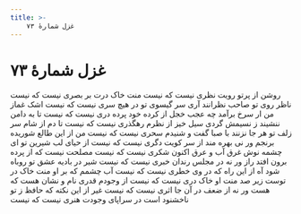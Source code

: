 ```yaml
---
title: >-
    غزل شمارهٔ ۷۳
---
```

# غزل شمارهٔ ۷۳

روشن از پرتو رویت نظری نیست که نیست
منت خاک درت بر بصری نیست که نیست
ناظر روی تو صاحب نظرانند آری
سر گیسوی تو در هیچ سری نیست که نیست
اشک غماز من ار سرخ برآمد چه عجب
خجل از کرده خود پرده دری نیست که نیست
تا به دامن ننشیند ز نسیمش گردی
سیل خیز از نظرم رهگذری نیست که نیست
تا دم از شام سر زلف تو هر جا نزنند
با صبا گفت و شنیدم سحری نیست که نیست
من از این طالع شوریده برنجم ور نی
بهره مند از سر کویت دگری نیست که نیست
از حیای لب شیرین تو ای چشمه نوش
غرق آب و عرق اکنون شکری نیست که نیست
مصلحت نیست که از پرده برون افتد راز
ور نه در مجلس رندان خبری نیست که نیست
شیر در بادیه عشق تو روباه شود
آه از این راه که در وی خطری نیست که نیست
آب چشمم که بر او منت خاک در توست
زیر صد منت او خاک دری نیست که نیست
از وجودم قدری نام و نشان هست که هست
ور نه از ضعف در آن جا اثری نیست که نیست
غیر از این نکته که حافظ ز تو ناخشنود است
در سراپای وجودت هنری نیست که نیست

